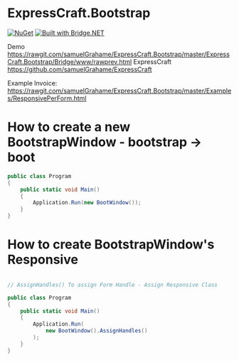 # ExpressCraft.Bootstrap

[![NuGet](https://img.shields.io/nuget/v/ExpressCraft.Bootstrap.svg)](https://www.nuget.org/packages/ExpressCraft.Bootstrap) [![Built with Bridge.NET](https://img.shields.io/badge/built%20with-Bridge.NET-blue.svg)](http://bridge.net/)

Demo https://rawgit.com/samuelGrahame/ExpressCraft.Bootstrap/master/ExpressCraft.Bootstrap/Bridge/www/rawprev.html
ExpressCraft https://github.com/samuelGrahame/ExpressCraft

Example Invoice: https://rawgit.com/samuelGrahame/ExpressCraft.Bootstrap/master/Examples/ResponsivePerForm.html

# How to create a new BootstrapWindow - bootstrap -> boot

```csharp
public class Program
{
	public static void Main()
	{
		Application.Run(new BootWindow());
	}
}
```

# How to create BootstrapWindow's Responsive

```csharp

// AssignHandles() To assign Form Handle - Assign Responsive Class

public class Program
{
	public static void Main()
	{			
		Application.Run(
			new BootWindow().AssignHandles()
		);
	}
}
```
